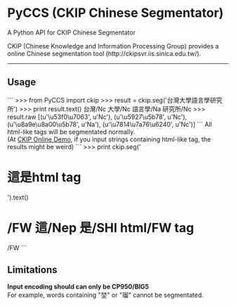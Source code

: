<h1>PyCCS (CKIP Chinese Segmentator)</h1>
<p> A Python API for CKIP Chinese Segmentator

<p>CKIP (Chinese Knowledge and Information Processing Group) provides a online Chinese segmentation tool (http://ckipsvr.iis.sinica.edu.tw/).<br>
</p>

<hr>
<h2>Usage</h2>
```
>>> from PyCCS import ckip
>>> result = ckip.seg('台灣大學語言學研究所')
>>> print result.text()
台灣/Nc 大學/Nc 語言學/Na 研究所/Nc 
>>> result.raw
[(u'\u53f0\u7063', u'Nc'),
 (u'\u5927\u5b78', u'Nc'),
 (u'\u8a9e\u8a00\u5b78', u'Na'),
 (u'\u7814\u7a76\u6240', u'Nc')]
```
All html-like tags will be segmentated normally.<br>
(At <a href="http://sunlight.iis.sinica.edu.tw/uwextract/demo.htm">CKIP Online Demo</a>, if you input strings containing html-like tag, the results might be weird)
```
>>> print ckip.seg('<h1>這是html tag</h1>').text()
<h1>/FW 這/Nep 是/SHI html/FW tag</h1>/FW 
```
<h2>Limitations</h2>
<strong>Input encoding should can only be CP950/BIG5</strong><br>
For example, words containing "堃" or "瑠" cannot be segmentated.
